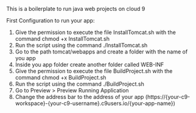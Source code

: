 This is a boilerplate to run java web projects on cloud 9

First Configuration to run your app:

1. Give the permission to execute the file InstallTomcat.sh with the command chmod +x InstallTomcat.sh
2. Run the script using the command ./InstallTomcat.sh
3. Go to the path tomcat/webapps and create a folder with the name of you app
4. Inside you app folder create another folder called WEB-INF
5. Give the permission to execute the file BuildProject.sh with the command chmod +x BuildProject.sh
6. Run the script using the command ./BuildProject.sh
7. Go to Preview > Preview Running Application
8. Change the address bar to the address of your app (https://{your-c9-workspace}-{your-c9-username}.c9users.io/{your-app-name})
